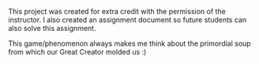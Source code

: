 This project was created for extra credit with the permission of the instructor. I also created an assignment document so future students can also solve this assignment.

This game/phenomenon always makes me think about the primordial soup from which our Great Creator molded us :)
